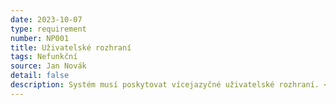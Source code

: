 ```yaml
---
date: 2023-10-07
type: requirement
number: NP001
title: Uživatelské rozhraní
tags: Nefunkční
source: Jan Novák
detail: false
description: Systém musí poskytovat vícejazyčné uživatelské rozhraní. <span style="background:yellow"><strong>Dotaz č. 31:</strong> existují již nějaké grafické návrhy na uživatelské rozhraní? Jakým způsobem chcete docílit snadno použitelné aplikace? Co nejméně kliků směřujících k dokončení rezervace? Má být využit nějaký standard pro tvrobu už. rozhraní? Např. Material Design.</span> <span style="background:yellow"><strong>Dotaz č. 32:</strong> jaké jazyky požadujete?</span> <span style="background:yellow"><strong>Dotaz č. 33:</strong> požadujete realizovat systém dle požadavků zákona o přístupnosti webových stránek (Zákon č. 99/2019 Sb.)?</span>
---
```


